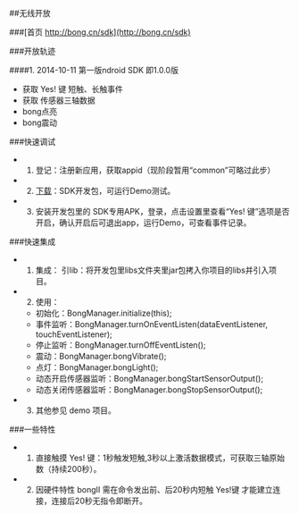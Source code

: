 
##无线开放 

###[首页 http://bong.cn/sdk](http://bong.cn/sdk)

###开放轨迹

####1. 2014-10-11 
第一版ndroid SDK 即1.0.0版
- 获取 Yes! 键 短触、长触事件
- 获取 传感器三轴数据
- bong点亮
- bong震动

###快速调试

- 1. 登记：注册新应用，获取appid（现阶段暂用“common”可略过此步）
- 2. [下载](http://bong.cn/sdk/bong-sdk-1.0.0.zip)：SDK开发包，可运行Demo测试。
- 3. 安装开发包里的 SDK专用APK，登录，点击设置里查看“Yes! 键”选项是否开启，确认开启后可退出app，运行Demo，可查看事件记录。

###快速集成

- 1. 集成： 引lib：将开发包里libs文件夹里jar包拷入你项目的libs并引入项目。
- 2. 使用：
    - 初始化：BongManager.initialize(this);
    - 事件监听：BongManager.turnOnEventListen(dataEventListener, touchEventListener);
    - 停止监听：BongManager.turnOffEventListen();
    - 震动：BongManager.bongVibrate();
    - 点灯：BongManager.bongLight();
    - 动态开启传感器监听：BongManager.bongStartSensorOutput();
    - 动态关闭传感器监听：BongManager.bongStopSensorOutput();
- 3. 其他参见 demo 项目。

###一些特性

- 1. 直接触摸 Yes! 键：1秒触发短触,3秒以上激活数据模式，可获取三轴原始数（持续200秒）。
- 2. 因硬件特性 bongII 需在命令发出前、后20秒内短触 Yes!键 才能建立连接，连接后20秒无指令即断开。